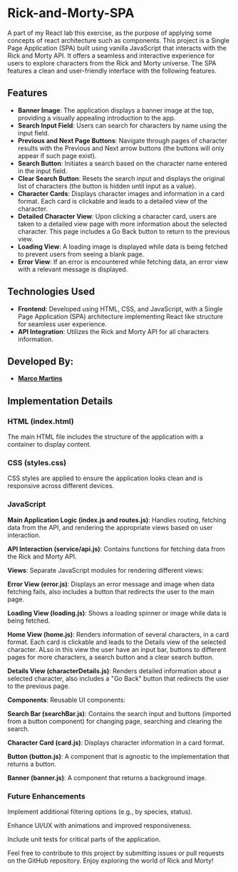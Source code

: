 # Rick-and-Morty-SPA

A part of my React lab this exercise, as the purpose of applying some concepts of react architecture such as components.
This project is a Single Page Application (SPA) built using vanilla JavaScript that interacts with the Rick and Morty API. It offers a seamless and interactive experience for users to explore characters from the Rick and Morty universe. The SPA features a clean and user-friendly interface with the following features.

## Features

- **Banner Image**: The application displays a banner image at the top, providing a visually appealing introduction to the app.
- **Search Input Field**: Users can search for characters by name using the input field.
- **Previous and Next Page Buttons**: Navigate through pages of character results with the Previous and Next arrow buttons (the buttons will only appear if such page exist).
- **Search Button**: Initiates a search based on the character name entered in the input field.
- **Clear Search Button**: Resets the search input and displays the original list of characters (the button is hidden until input as a value).
- **Character Cards**: Displays character images and information in a card format. Each card is clickable and leads to a detailed view of the character.
- **Detailed Character View**: Upon clicking a character card, users are taken to a detailed view page with more information about the selected character. This page includes a Go Back button to return to the previous view.
- **Loading View**: A loading image is displayed while data is being fetched to prevent users from seeing a blank page.
- **Error View**: If an error is encountered while fetching data, an error view with a relevant message is displayed.

## Technologies Used

- **Frontend**: Developed using HTML, CSS, and JavaScript, with a Single Page Application (SPA) architecture implementing React like structure for seamless user experience.
- **API Integration**: Utilizes the Rick and Morty API for all characters information.

## Developed By:

- **[Marco Martins](https://www.linkedin.com/in/marco-martins-a-tech/)**

## Implementation Details

### HTML (index.html)
The main HTML file includes the structure of the application with a container to display content.

### CSS (styles.css)
CSS styles are applied to ensure the application looks clean and is responsive across different devices.

### JavaScript

**Main Application Logic (index.js and routes.js)**: Handles routing, fetching data from the API, and rendering the appropriate views based on user interaction.

**API Interaction (service/api.js)**: Contains functions for fetching data from the Rick and Morty API.

**Views**: Separate JavaScript modules for rendering different views:

**Error View (error.js)**: Displays an error message and image when data fetching fails, also includes a button that redirects the user to the main page.

**Loading View (loading.js)**: Shows a loading spinner or image while data is being fetched.

**Home View (home.js)**: Renders information of several characters, in a card format. Each card is clickable and leads to the Details view of the selected character. ALso in this view the user have an input bar, buttons to different pages for more characters, a search button and a clear search button.

**Details View (characterDetails.js)**: Renders detailed information about a selected character, also includes a "Go Back" button that redirects the user to the previous page.

**Components**: Reusable UI components:

**Search Bar (searchBar.js)**: Contains the search input and buttons (imported from a button component) for changing page, searching and clearing the search.

**Character Card (card.js)**: Displays character information in a card format.

**Button (button.js)**: A component that is agnostic to the implementation that returns a button.

**Banner (banner.js)**: A component that returns a background image.

### Future Enhancements

Implement additional filtering options (e.g., by species, status).

Enhance UI/UX with animations and improved responsiveness.

Include unit tests for critical parts of the application.

Feel free to contribute to this project by submitting issues or pull requests on the GitHub repository. Enjoy exploring the world of Rick and Morty!
